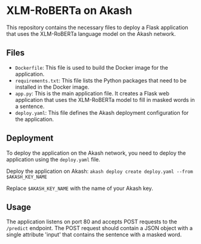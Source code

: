 # XLM-RoBERTa on Akash

This repository contains the necessary files to deploy a Flask application that uses the XLM-RoBERTa language model on the Akash network.

## Files

- `Dockerfile`: This file is used to build the Docker image for the application.
- `requirements.txt`: This file lists the Python packages that need to be installed in the Docker image.
- `app.py`: This is the main application file. It creates a Flask web application that uses the XLM-RoBERTa model to fill in masked words in a sentence.
- `deploy.yaml`: This file defines the Akash deployment configuration for the application.

## Deployment

To deploy the application on the Akash network, you need to deploy the application using the `deploy.yaml` file.

Deploy the application on Akash: `akash deploy create deploy.yaml --from $AKASH_KEY_NAME`

Replace `$AKASH_KEY_NAME` with the name of your Akash key.

## Usage

The application listens on port 80 and accepts POST requests to the `/predict` endpoint. The POST request should contain a JSON object with a single attribute 'input' that contains the sentence with a masked word.
